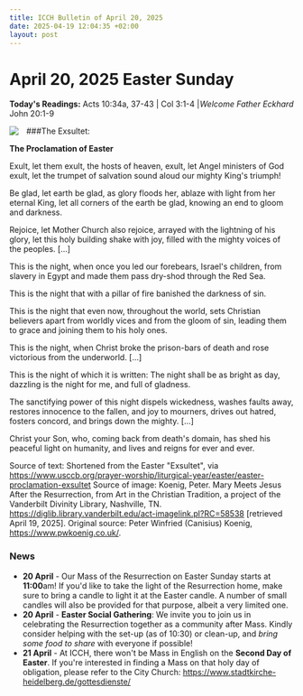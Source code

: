 ```yaml
---
title: ICCH Bulletin of April 20, 2025
date: 2025-04-19 12:04:35 +02:00
layout: post
---
```


# April 20, 2025 Easter Sunday
<span style="float: right"><em>Welcome Father Eckhard</em></span>
**Today's Readings:** Acts 10:34a, 37-43 | Col 3:1-4 | John 20:1-9


<img style="float: left; margin-right: 1em;" src="https://diglib.library.vanderbilt.edu/cdri/jpeg/Koenig-marym90j897y6.jpg">

###The Exsultet: 

**The Proclamation of Easter**

Exult, let them exult, the hosts of heaven,
exult, let Angel ministers of God exult,
let the trumpet of salvation
sound aloud our mighty King's triumph!

Be glad, let earth be glad, as glory floods her,
ablaze with light from her eternal King,
let all corners of the earth be glad,
knowing an end to gloom and darkness.

Rejoice, let Mother Church also rejoice,
arrayed with the lightning of his glory,
let this holy building shake with joy,
filled with the mighty voices of the peoples.
[...]

This is the night,
when once you led our forebears, Israel's children,
from slavery in Egypt
and made them pass dry-shod through the Red Sea.

This is the night
that with a pillar of fire
banished the darkness of sin.

This is the night
that even now, throughout the world,
sets Christian believers apart from worldly vices
and from the gloom of sin,
leading them to grace
and joining them to his holy ones.

This is the night,
when Christ broke the prison-bars of death
and rose victorious from the underworld.
[...]

This is the night
of which it is written:
The night shall be as bright as day,
dazzling is the night for me,
and full of gladness.

The sanctifying power of this night
dispels wickedness, washes faults away,
restores innocence to the fallen, and joy to mourners,
drives out hatred, fosters concord, and brings down the mighty.
[...]

Christ your Son,
who, coming back from death's domain,
has shed his peaceful light on humanity,
and lives and reigns for ever and ever.

Source of text: Shortened from the Easter "Exsultet", via https://www.usccb.org/prayer-worship/liturgical-year/easter/easter-proclamation-exsultet
Source of image: Koenig, Peter. Mary Meets Jesus After the Resurrection, from Art in the Christian Tradition, a project of the Vanderbilt Divinity Library, Nashville, TN. https://diglib.library.vanderbilt.edu/act-imagelink.pl?RC=58538 [retrieved April 19, 2025]. Original source: Peter Winfried (Canisius) Koenig, https://www.pwkoenig.co.uk/.

### News 

* **20 April** - Our Mass of the Resurrection on Easter Sunday starts at **11:00**am! If you'd like to take the light of the Resurrection home, make sure to bring a candle to light it at the Easter candle. A number of small candles will also be provided for that purpose, albeit a very limited one.
* **20 April** - **Easter Social Gathering**: We invite you to join us in celebrating the Resurrection together as a community after Mass.
Kindly consider helping with the set-up (as of 10:30) or clean-up, and *bring some food to share* with everyone if possible!
* **21 April** - At ICCH, there won't be Mass in English on the **Second Day of Easter**. If you're interested in finding a Mass on that holy day of obligation, please refer to the City Church: https://www.stadtkirche-heidelberg.de/gottesdienste/

